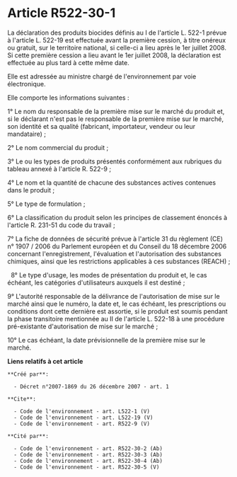 # Article R522-30-1

La déclaration des produits biocides définis au I de l'article L. 522-1 prévue à l'article L. 522-19 est effectuée avant la
première cession, à titre onéreux ou gratuit, sur le territoire national, si celle-ci a lieu après le 1er juillet 2008. Si
cette première cession a lieu avant le 1er juillet 2008, la déclaration est effectuée au plus tard à cette même date. 

Elle est adressée au ministre chargé de l'environnement par voie électronique. 

Elle comporte les informations suivantes : 

1° Le nom du responsable de la première mise sur le marché du produit et, si le déclarant n'est pas le responsable de la
première mise sur le marché, son identité et sa qualité (fabricant, importateur, vendeur ou leur mandataire) ; 

2° Le nom commercial du produit ; 

3° Le ou les types de produits présentés conformément aux rubriques du tableau annexé à l'article R. 522-9 ; 

4° Le nom et la quantité de chacune des substances actives contenues dans le produit ; 

5° Le type de formulation ; 

6° La classification du produit selon les principes de classement énoncés à l'article R. 231-51 du code du travail ; 

7° La fiche de données de sécurité prévue à l'article 31 du règlement (CE) n° 1907 / 2006 du Parlement européen et du Conseil
du 18 décembre 2006 concernant l'enregistrement, l'évaluation et l'autorisation des substances chimiques, ainsi que les
restrictions applicables à ces substances (REACH) ; 

  8° Le type d'usage, les modes de présentation du produit et, le cas échéant, les catégories d'utilisateurs auxquels il est
destiné ; 

9° L'autorité responsable de la délivrance de l'autorisation de mise sur le marché ainsi que le numéro, la date et, le cas
échéant, les prescriptions ou conditions dont cette dernière est assortie, si le produit est soumis pendant la phase
transitoire mentionnée au II de l'article L. 522-18 à une procédure pré-existante d'autorisation de mise sur le marché ; 

10° Le cas échéant, la date prévisionnelle de la première mise sur le marché.

**Liens relatifs à cet article**

	**Créé par**:

	  - Décret n°2007-1869 du 26 décembre 2007 - art. 1

	**Cite**:

	  - Code de l'environnement - art. L522-1 (V)
	  - Code de l'environnement - art. L522-19 (V)
	  - Code de l'environnement - art. R522-9 (V)

	**Cité par**:

	  - Code de l'environnement - art. R522-30-2 (Ab)
	  - Code de l'environnement - art. R522-30-3 (Ab)
	  - Code de l'environnement - art. R522-30-4 (Ab)
	  - Code de l'environnement - art. R522-30-5 (V)
